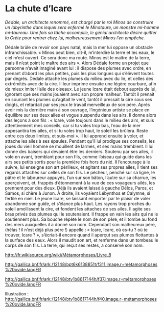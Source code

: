 # La chute d’Icare

*Dédale, un architecte renommé, est chargé par le roi Minos de construire un labyrinthe dans lequel sera enfermé le Minotaure, un monstre mi-homme mi-taureau. Une fois sa tâche accomplie, le génial architecte désire quitter la Crète pour rentrer chez lui, malheureusement Minos l’en empêche.*

Dédale brûle de revoir son pays natal, mais la mer lui oppose un obstacle infranchissable.
« Minos peut bien, dit-il, m’interdire la terre et les eaux, le ciel m’est ouvert. Ce sera donc ma route. Minos est le maître de la terre, mais il n’est point le maître des airs ».
Alors Dédale forme un projet que personne n’avait imaginé avant lui : il dispose des plumes avec ordre, en prenant d’abord les plus petites, puis les plus longues qui s’élèvent toutes par degrés. Dédale attache les plumes du milieu avec du lin, et celles des extrémités avec de la cire. Il leur imprime ensuite une légère courbure, afin de mieux imiter l’aile des oiseaux. Le jeune Icare était debout auprès de lui, ignorant que ses mains jouaient avec son propre malheur. Tantôt il prenait en souriant les plumes qu’agitait le vent, tantôt il pressait la cire sous ses doigts, et retardait par ses jeux le travail merveilleux de son père.
Après avoir mis la dernière main à son ouvrage, l’ingénieux artiste se place en équilibre sur ses deux ailes et vogue suspendu dans les airs. Il donne alors des leçons à son fils :
« Icare, vole toujours dans le milieu des airs, et suis attentivement mes conseils, car si tu voles trop bas, l’eau de la mer appesantira tes ailes, et si tu voles trop haut, le soleil les brûlera. Reste entre ces deux limites, et suis-moi ».
Il lui apprend ensuite à voler, et attache les ailes à ses épaules. Pendant qu’il lui prodigue ses conseils, les joues du vieil homme se mouillent de larmes, et ses mains tremblent. Il lui donne des baisers qui devaient être les derniers. Soutenu par ses ailes, il vole en avant, tremblant pour son fils, comme l’oiseau qui guide dans les airs ses petits sortis pour la première fois hors du nid. Il l’encourage à le suivre, lui enseigne son art périlleux, et agitant ses propres ailes, il tient ses regards attachés sur celles de son fils. Le pêcheur, penché sur sa ligne, le pâtre et le laboureur appuyés, l’un sur son bâton, l’autre sur sa charrue, les aperçoivent, et, frappés d’étonnement à la vue de ces voyageurs ailés, les prennent pour des dieux.
Déjà ils avaient laissé à gauche Délos, Paros, et Samos, si chère à Junon. À droite, ils voyaient Lébynthos et Calymne, si fertile en miel. Le jeune Icare, se laissant emporter par le plaisir de voler abandonne son guide, et s’élance plus haut. Les rayons trop proches du soleil amollissent la cire, et fondent les attaches de ses ailes. Il agite ses bras privés des plumes qui le soutenaient. Il frappe en vain les airs qui ne le soutiennent plus. Sa bouche répète le nom de son père, et il tombe au fond des mers auxquelles il a donné son nom.
Cependant son malheureux père, (hélas ! il n’est déjà plus père !) appelle : « Icare, Icare, où es-tu ? où te trouver, Icare ? », s’écriait-il encore quand il aperçut ses plumes flottantes à la surface des eaux. Alors il maudit son art, et renferme dans un tombeau le corps de son fils. La terre, qui reçut ses restes, a conservé son nom.

http://fr.wikisource.org/wiki/Métamorphoses/Livre_8

http://gallica.bnf.fr/ark:/12148/bpt6k6138851t/f311.image.r=métamorphoses%20ovide.langFR

http://gallica.bnf.fr/ark:/12148/btv1b8617144h/f37.image.r=métamorphoses%20ovide.langFR

Illustration : http://gallica.bnf.fr/ark:/12148/btv1b8617144h/f40.image.r=métamorphoses%20ovide.langFR
